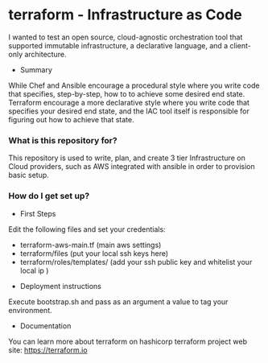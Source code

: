 # terraform - Infrastructure as Code

I wanted to test an open source, cloud-agnostic orchestration tool that supported immutable infrastructure, a declarative language, and a client-only architecture.

* Summary

While Chef and Ansible encourage a procedural style where you write code that specifies, step-by-step, how to to achieve some desired end state. Terraform encourage a more declarative style where you write code that specifies your desired end state, and the IAC tool itself is responsible for figuring out how to achieve that state.

### What is this repository for? ###

This repository is used to write, plan, and create 3 tier Infrastructure on Cloud providers, such as AWS integrated with ansible in order to provision basic setup.

### How do I get set up? ###


* First Steps

Edit the following files and set your credentials:
 - terraform-aws-main.tf (main aws settings)
 - terraform/files (put your local ssh keys here)
 - terraform/roles/templates/ (add your ssh public key and whitelist your local ip )

* Deployment instructions

Execute bootstrap.sh and pass as an argument a value to tag your environment.

* Documentation

You can learn more about terraform on hashicorp terraform project web site:
https://terraform.io
